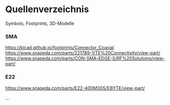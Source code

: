 # Quellenverzeichnis
Symbols, Footprints, 3D-Modelle

### SMA
https://kicad.github.io/footprints/Connector_Coaxial  
https://www.snapeda.com/parts/221789-1/TE%20Connectivity/view-part/  
https://www.snapeda.com/parts/CON-SMA-EDGE-S/RF%20Solutions/view-part/  

### E22 
https://www.snapeda.com/parts/E22-400M30S/EBYTE/view-part/

...
